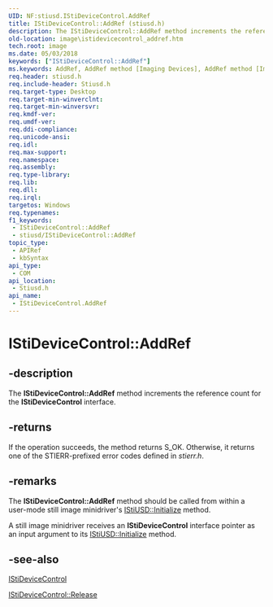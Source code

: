 ```yaml
---
UID: NF:stiusd.IStiDeviceControl.AddRef
title: IStiDeviceControl::AddRef (stiusd.h)
description: The IStiDeviceControl::AddRef method increments the reference count for the IStiDeviceControl interface.
old-location: image\istidevicecontrol_addref.htm
tech.root: image
ms.date: 05/03/2018
keywords: ["IStiDeviceControl::AddRef"]
ms.keywords: AddRef, AddRef method [Imaging Devices], AddRef method [Imaging Devices],IStiDeviceControl interface, IStiDeviceControl interface [Imaging Devices],AddRef method, IStiDeviceControl.AddRef, IStiDeviceControl::AddRef, image.istidevicecontrol_addref, stifnc_b0cd1dfe-9e37-42a5-83e0-d0f97c9439e8.xml, stiusd/IStiDeviceControl::AddRef
req.header: stiusd.h
req.include-header: Stiusd.h
req.target-type: Desktop
req.target-min-winverclnt: 
req.target-min-winversvr: 
req.kmdf-ver: 
req.umdf-ver: 
req.ddi-compliance: 
req.unicode-ansi: 
req.idl: 
req.max-support: 
req.namespace: 
req.assembly: 
req.type-library: 
req.lib: 
req.dll: 
req.irql: 
targetos: Windows
req.typenames: 
f1_keywords:
 - IStiDeviceControl::AddRef
 - stiusd/IStiDeviceControl::AddRef
topic_type:
 - APIRef
 - kbSyntax
api_type:
 - COM
api_location:
 - Stiusd.h
api_name:
 - IStiDeviceControl.AddRef
---
```


# IStiDeviceControl::AddRef


## -description

The <b>IStiDeviceControl::AddRef</b> method increments the reference count for the <b>IStiDeviceControl</b> interface.

## -returns

If the operation succeeds, the method returns S_OK. Otherwise, it returns one of the STIERR-prefixed error codes defined in <i>stierr.h</i>.

## -remarks

The <b>IStiDeviceControl::AddRef</b> method should be called from within a user-mode still image minidriver's <a href="/windows-hardware/drivers/ddi/stiusd/nf-stiusd-istiusd-initialize">IStiUSD::Initialize</a> method.

A still image minidriver receives an <b>IStiDeviceControl</b> interface pointer as an input argument to its <a href="/windows-hardware/drivers/ddi/stiusd/nf-stiusd-istiusd-initialize">IStiUSD::Initialize</a> method.

## -see-also

<a href="/windows-hardware/drivers/ddi/_image/index">IStiDeviceControl</a>



<a href="/windows-hardware/drivers/ddi/stiusd/nf-stiusd-istidevicecontrol-release">IStiDeviceControl::Release</a>
